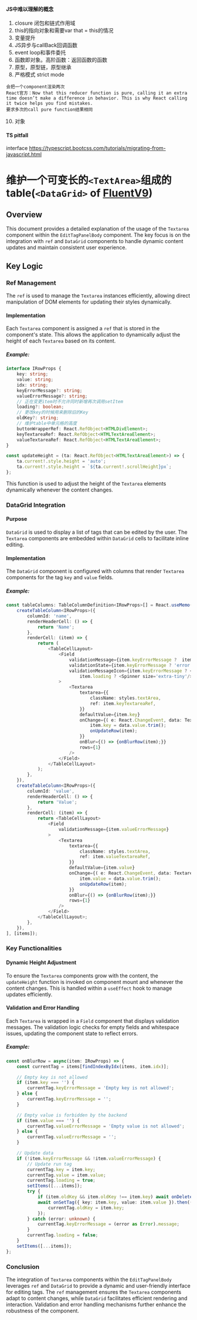 #### JS中难以理解的概念
1. closure 闭包和链式作用域
2. this的指向对象和需要var that = this的情况
3. 变量提升
4. JS异步与callBack回调函数
5. event loop和事件委托
6. 函数即对象。高阶函数：返回函数的函数
7. 原型，原型链，原型继承
8. 严格模式 strict mode
```
会把一个component渲染两次
React官方：Now that this reducer function is pure, calling it an extra time doesn’t make a difference in behavior. This is why React calling it twice helps you find mistakes.
要求多次的call pure function结果相同
```
10. 对象

#### TS pitfall
interface
https://typescript.bootcss.com/tutorials/migrating-from-javascript.html

# 维护一个可变长的`<TextArea>`组成的table(`<DataGrid>` of [FluentV9](https://github.com/microsoft/fluentui))

## Overview

This document provides a detailed explanation of the usage of the `Textarea` component within the `EditTagPanelBody` component. The key focus is on the integration with `ref` and `DataGrid` components to handle dynamic content updates and maintain consistent user experience.

## Key Logic

### Ref Management

The `ref` is used to manage the `Textarea` instances efficiently, allowing direct manipulation of DOM elements for updating their styles dynamically.

#### Implementation

Each `Textarea` component is assigned a `ref` that is stored in the component's state. This allows the application to dynamically adjust the height of each `Textarea` based on its content.

##### Example:

```typescript
interface IRowProps {
    key: string;
    value: string;
    idx: string;
    keyErrorMessage?: string;
    valueErrorMessage?: string;
    // 正在变更item时不允许同时新增再次调用setItem
    loading?: boolean;
    // 更改key的时候用来删除旧的Key
    oldKey?: string;
    // 维护table中单元格的高度
    buttonWrapperRef: React.RefObject<HTMLDivElement>;
    keyTextareaRef: React.RefObject<HTMLTextAreaElement>;
    valueTextareaRef: React.RefObject<HTMLTextAreaElement>;
}
```

```typescript
const updateHeight = (ta: React.RefObject<HTMLTextAreaElement>) => {
    ta.current!.style.height = 'auto';
    ta.current!.style.height = `${ta.current!.scrollHeight}px`;
};
```

This function is used to adjust the height of the `Textarea` elements dynamically whenever the content changes.

### DataGrid Integration

#### Purpose

`DataGrid` is used to display a list of tags that can be edited by the user. The `Textarea` components are embedded within `DataGrid` cells to facilitate inline editing.

#### Implementation

The `DataGrid` component is configured with columns that render `Textarea` components for the tag `key` and `value` fields.

##### Example:

```typescript
const tableColumns: TableColumnDefinition<IRowProps>[] = React.useMemo(() => [
    createTableColumn<IRowProps>({
        columnId: 'name',
        renderHeaderCell: () => {
            return 'Name';
        },
        renderCell: (item) => {
            return (
                <TableCellLayout>
                    <Field
                        validationMessage={item.keyErrorMessage ?  item.keyErrorMessage : item.loading ? 'Loading' : undefined}
                        validationState={item.keyErrorMessage ? 'error' : 'none'}
                        validationMessageIcon={item.keyErrorMessage ? <ErrorCircle12Filled /> :
                            item.loading ? <Spinner size='extra-tiny'/> : null}
                    >
                        <Textarea
                            textarea={{
                                className: styles.textArea,
                                ref: item.keyTextareaRef,
                            }}
                            defaultValue={item.key}
                            onChange={( e: React.ChangeEvent, data: TextareaOnChangeData ) => {
                                item.key = data.value.trim();
                                onUpdateRow(item);
                            }}
                            onBlur={() => {onBlurRow(item);}}
                            rows={1}
                        />
                    </Field>
                </TableCellLayout>
            );
        },
    }),
    createTableColumn<IRowProps>({
        columnId: 'value',
        renderHeaderCell: () => {
            return 'Value';
        },
        renderCell: (item) => {
            return <TableCellLayout>
                <Field
                    validationMessage={item.valueErrorMessage}
                >
                    <Textarea
                        textarea={{
                            className: styles.textArea,
                            ref: item.valueTextareaRef,
                        }}
                        defaultValue={item.value}
                        onChange={( e: React.ChangeEvent, data: TextareaOnChangeData ) => {
                            item.value = data.value.trim();
                            onUpdateRow(item);
                        }}
                        onBlur={() => {onBlurRow(item);}}
                        rows={1}
                    />
                </Field>
            </TableCellLayout>;
        },
    }),
], [items]);
```

### Key Functionalities

#### Dynamic Height Adjustment

To ensure the `Textarea` components grow with the content, the `updateHeight` function is invoked on component mount and whenever the content changes. This is handled within a `useEffect` hook to manage updates efficiently.

#### Validation and Error Handling

Each `Textarea` is wrapped in a `Field` component that displays validation messages. The validation logic checks for empty fields and whitespace issues, updating the component state to reflect errors.

##### Example:

```typescript
const onBlurRow = async(item: IRowProps) => {
    const currentTag = items[findIndexByIdx(items, item.idx)];

    // Empty key is not allowed
    if (item.key === '') {
        currentTag.keyErrorMessage = 'Empty key is not allowed';
    } else {
        currentTag.keyErrorMessage = '';
    }

    // Empty value is forbidden by the backend
    if (item.value === '') {
        currentTag.valueErrorMessage = 'Empty value is not allowed';
    } else {
        currentTag.valueErrorMessage = '';
    }

    // Update data
    if (!item.keyErrorMessage && !item.valueErrorMessage) {
        // Update run tag
        currentTag.key = item.key;
        currentTag.value = item.value;
        currentTag.loading = true;
        setItems([...items]);
        try {
            if (item.oldKey && item.oldKey !== item.key) await onDeleteTag(item.oldKey);
            await onSetTag({ key: item.key, value: item.value }).then(() => {
                currentTag.oldKey = item.key;
            });
        } catch (error: unknown) {
            currentTag.keyErrorMessage = (error as Error).message;
        }
        currentTag.loading = false;
    }
    setItems([...items]);
};
```

### Conclusion

The integration of `Textarea` components within the `EditTagPanelBody` leverages `ref` and `DataGrid` to provide a dynamic and user-friendly interface for editing tags. The `ref` management ensures the `Textarea` components adapt to content changes, while `DataGrid` facilitates efficient rendering and interaction. Validation and error handling mechanisms further enhance the robustness of the component.
